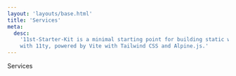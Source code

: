 ```yaml
---
layout: 'layouts/base.html'
title: 'Services'
meta:
  desc:
    '11st-Starter-Kit is a minimal starting point for building static websites
    with 11ty, powered by Vite with Tailwind CSS and Alpine.js.'
---
```


Services
